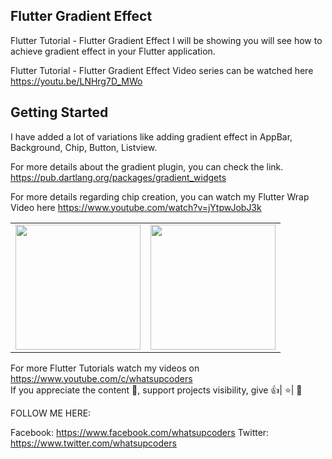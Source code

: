 ## Flutter Gradient Effect

Flutter Tutorial - Flutter Gradient Effect
I will be showing you will see how to achieve gradient effect in your Flutter application.

Flutter Tutorial - Flutter Gradient Effect Video series can be watched here https://youtu.be/LNHrg7D_MWo
## Getting Started

I have added a lot of variations like adding gradient effect in AppBar, Background, Chip, Button, Listview.

For more details about the gradient plugin, you can check the link. https://pub.dartlang.org/packages/gradient_widgets

For more details regarding chip creation, you can watch my Flutter Wrap Video here https://www.youtube.com/watch?v=jYtpwJobJ3k


<div style="text-align: center">
    <table>
        <tr>
            <td style="text-align: center">
                    <img src="https://github.com/whatsupcoders/Flutter-Gradient/blob/master/assets/Screenshot_1563855812.png" width="200"/>
            </td>            
            <td style="text-align: center">              
                    <img src="https://github.com/whatsupcoders/Flutter-Gradient/blob/master/assets/Screenshot_1563855840.png" width="200"/>
            </td>        
      </tr>
  </table>
  </div>
  
For more Flutter Tutorials watch my videos on https://www.youtube.com/c/whatsupcoders <br />
If you appreciate the content 📖, support projects visibility, give 👍| ⭐| 👏

FOLLOW ME HERE:

Facebook: https://www.facebook.com/whatsupcoders
Twitter: https://www.twitter.com/whatsupcoders

